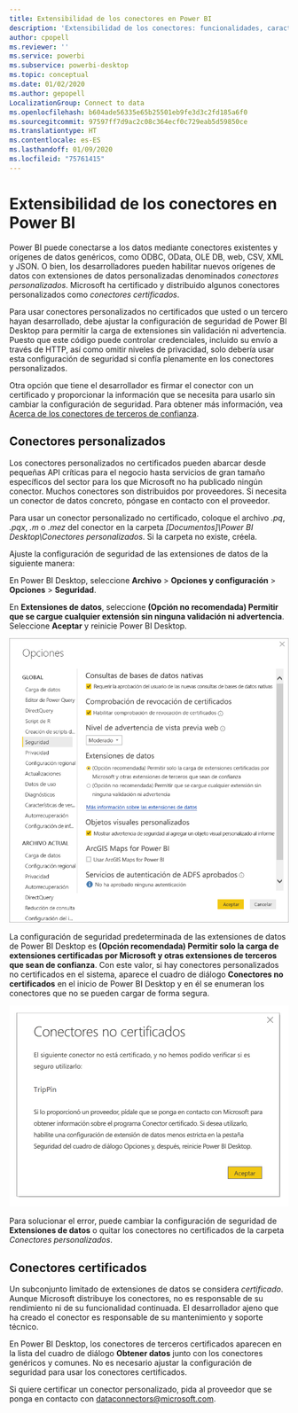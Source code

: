 ```yaml
---
title: Extensibilidad de los conectores en Power BI
description: 'Extensibilidad de los conectores: funcionalidades, características, configuración de seguridad y conectores certificados'
author: cpopell
ms.reviewer: ''
ms.service: powerbi
ms.subservice: powerbi-desktop
ms.topic: conceptual
ms.date: 01/02/2020
ms.author: gepopell
LocalizationGroup: Connect to data
ms.openlocfilehash: b604ade56335e65b25501eb9fe3d3c2fd185a6f0
ms.sourcegitcommit: 97597ff7d9ac2c08c364ecf0c729eab5d59850ce
ms.translationtype: HT
ms.contentlocale: es-ES
ms.lasthandoff: 01/09/2020
ms.locfileid: "75761415"
---
```

# <a name="connector-extensibility-in-power-bi"></a>Extensibilidad de los conectores en Power BI

Power BI puede conectarse a los datos mediante conectores existentes y orígenes de datos genéricos, como ODBC, OData, OLE DB, web, CSV, XML y JSON. O bien, los desarrolladores pueden habilitar nuevos orígenes de datos con extensiones de datos personalizadas denominados *conectores personalizados*. Microsoft ha certificado y distribuido algunos conectores personalizados como *conectores certificados*.

Para usar conectores personalizados no certificados que usted o un tercero hayan desarrollado, debe ajustar la configuración de seguridad de Power BI Desktop para permitir la carga de extensiones sin validación ni advertencia. Puesto que este código puede controlar credenciales, incluido su envío a través de HTTP, así como omitir niveles de privacidad, solo debería usar esta configuración de seguridad si confía plenamente en los conectores personalizados.

Otra opción que tiene el desarrollador es firmar el conector con un certificado y proporcionar la información que se necesita para usarlo sin cambiar la configuración de seguridad. Para obtener más información, vea [Acerca de los conectores de terceros de confianza](desktop-trusted-third-party-connectors.md).

## <a name="custom-connectors"></a>Conectores personalizados

Los conectores personalizados no certificados pueden abarcar desde pequeñas API críticas para el negocio hasta servicios de gran tamaño específicos del sector para los que Microsoft no ha publicado ningún conector. Muchos conectores son distribuidos por proveedores. Si necesita un conector de datos concreto, póngase en contacto con el proveedor. 

Para usar un conector personalizado no certificado, coloque el archivo *.pq*, *.pqx*, *.m* o *.mez* del conector en la carpeta *\[Documentos]\\Power BI Desktop\\Conectores personalizados*. Si la carpeta no existe, créela.

Ajuste la configuración de seguridad de las extensiones de datos de la siguiente manera:

En Power BI Desktop, seleccione **Archivo** > **Opciones y configuración** > **Opciones** > **Seguridad**.

En **Extensiones de datos**, seleccione **(Opción no recomendada) Permitir que se cargue cualquier extensión sin ninguna validación ni advertencia**. Seleccione **Aceptar** y reinicie Power BI Desktop. 

![Habilitación de conectores personalizados no certificados en las opciones de seguridad de las extensiones de datos](media/desktop-connector-extensibility/data-extension-security-1.png)

La configuración de seguridad predeterminada de las extensiones de datos de Power BI Desktop es **(Opción recomendada) Permitir solo la carga de extensiones certificadas por Microsoft y otras extensiones de terceros que sean de confianza**. Con este valor, si hay conectores personalizados no certificados en el sistema, aparece el cuadro de diálogo **Conectores no certificados** en el inicio de Power BI Desktop y en él se enumeran los conectores que no se pueden cargar de forma segura.

![Cuadro de diálogo Conectores no certificados](media/desktop-connector-extensibility/data-extension-security-2.png)

Para solucionar el error, puede cambiar la configuración de seguridad de **Extensiones de datos** o quitar los conectores no certificados de la carpeta *Conectores personalizados*.

## <a name="certified-connectors"></a>Conectores certificados

Un subconjunto limitado de extensiones de datos se considera *certificado*. Aunque Microsoft distribuye los conectores, no es responsable de su rendimiento ni de su funcionalidad continuada. El desarrollador ajeno que ha creado el conector es responsable de su mantenimiento y soporte técnico. 

En Power BI Desktop, los conectores de terceros certificados aparecen en la lista del cuadro de diálogo **Obtener datos** junto con los conectores genéricos y comunes. No es necesario ajustar la configuración de seguridad para usar los conectores certificados.

Si quiere certificar un conector personalizado, pida al proveedor que se ponga en contacto con dataconnectors@microsoft.com.
